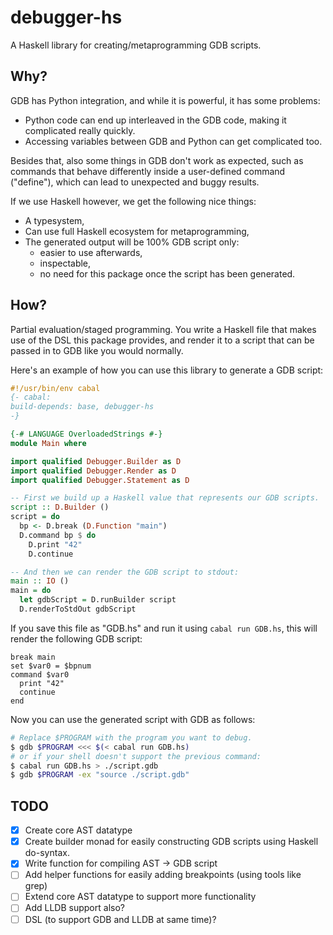 # debugger-hs

A Haskell library for creating/metaprogramming GDB scripts.

## Why?

GDB has Python integration, and while it is powerful, it has some problems:

- Python code can end up interleaved in the GDB code, making it complicated
  really quickly.
- Accessing variables between GDB and Python can get complicated too.

Besides that, also some things in GDB don't work as expected, such as commands
that behave differently inside a user-defined command ("define"), which can lead
to unexpected and buggy results.

If we use Haskell however, we get the following nice things:

- A typesystem,
- Can use full Haskell ecosystem for metaprogramming,
- The generated output will be 100% GDB script only:
  - easier to use afterwards,
  - inspectable,
  - no need for this package once the script has been generated.

## How?

Partial evaluation/staged programming. You write a Haskell file that makes use
of the DSL this package provides, and render it to a script that can be
passed in to GDB like you would normally.

Here's an example of how you can use this library to generate a GDB script:

```haskell
#!/usr/bin/env cabal
{- cabal:
build-depends: base, debugger-hs
-}

{-# LANGUAGE OverloadedStrings #-}
module Main where

import qualified Debugger.Builder as D
import qualified Debugger.Render as D
import qualified Debugger.Statement as D

-- First we build up a Haskell value that represents our GDB scripts.
script :: D.Builder ()
script = do
  bp <- D.break (D.Function "main")
  D.command bp $ do
    D.print "42"
    D.continue

-- And then we can render the GDB script to stdout:
main :: IO ()
main = do
  let gdbScript = D.runBuilder script
  D.renderToStdOut gdbScript
```

If you save this file as "GDB.hs" and run it using `cabal run GDB.hs`,
this will render the following GDB script:

```gdb
break main
set $var0 = $bpnum
command $var0
  print "42"
  continue
end
```

Now you can use the generated script with GDB as follows:

```bash
# Replace $PROGRAM with the program you want to debug.
$ gdb $PROGRAM <<< $(< cabal run GDB.hs)
# or if your shell doesn't support the previous command:
$ cabal run GDB.hs > ./script.gdb
$ gdb $PROGRAM -ex "source ./script.gdb"
```

## TODO

- [x] Create core AST datatype
- [x] Create builder monad for easily constructing GDB scripts using Haskell do-syntax.
- [x] Write function for compiling AST -> GDB script
- [ ] Add helper functions for easily adding breakpoints (using tools like grep)
- [ ] Extend core AST datatype to support more functionality
- [ ] Add LLDB support also?
- [ ] DSL (to support GDB and LLDB at same time)?

